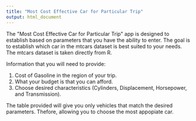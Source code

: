 ```yaml
---
title: "Most Cost Effective Car for Particular Trip"
output: html_document
---
```


The "Most Cost Effective Car for Particular Trip" app is designed to establish based on parameters that you have the ability to enter. The goal is to establish which car in the mtcars dataset is best suited to your needs. The mtcars dataset is taken directly from R. 

Information that you will need to provide: 

1. Cost of Gasoline in the region of your trip. 
2. What your budget is that you can afford. 
3. Choose desired characteristics (Cylinders, Displacement, Horsepower, and Transmission).

The table provided will give you only vehicles that match the desired parameters. Thefore, allowing you to choose the most appopiate car.